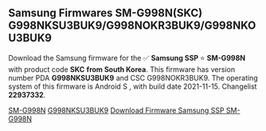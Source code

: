 <h2>Samsung Firmwares SM-G998N(SKC) G998NKSU3BUK9/G998NOKR3BUK9/G998NKOU3BUK9</h2>
Download the Samsung firmware for the ✅ <strong>Samsung SSP </strong> ⭐ <strong>SM-G998N</strong> with product code <strong>SKC</strong> <strong> from South Korea</strong>. This firmware has version number PDA <strong>G998NKSU3BUK9</strong> and CSC G998NOKR3BUK9. The operating system of this firmware is Android S , with build date 2021-11-15. Changelist <strong>22937332</strong>.


[SM-G998N](https://samfirm.shop/samsung/model/SM-G998N)
[G998NKSU3BUK9](https://samfirm.shop/samsung/pda/G998NKSU3BUK9)
[Download Firmware Samsung SSP SM-G998N](https://samfirm.shop/samsung/firmware/474403)
